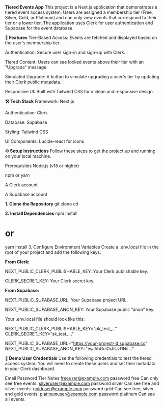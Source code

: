 **Tiered Events App**
This project is a Next.js application that demonstrates a tiered event access system. Users are assigned a membership tier (Free, Silver, Gold, or Platinum) and can only view events that correspond to their tier or a lower tier. The application uses Clerk for user authentication and Supabase for the event database.

**🚀 Features**
Tier-Based Access: Events are fetched and displayed based on the user's membership tier.

Authentication: Secure user sign-in and sign-up with Clerk.

Tiered Content: Users can see locked events above their tier with an "Upgrade" message.

Simulated Upgrade: A button to simulate upgrading a user's tier by updating their Clerk public metadata.

Responsive UI: Built with Tailwind CSS for a clean and responsive design.

**🛠️ Tech Stack**
Framework: Next.js

Authentication: Clerk

Database: Supabase

Styling: Tailwind CSS

UI Components: Lucide-react for icons

**⚙️ Setup Instructions**
Follow these steps to get the project up and running on your local machine.

Prerequisites
Node.js (v18 or higher)

npm or yarn

A Clerk account

A Supabase account

**1. Clone the Repository**
git clone <your-repo-url>
cd <your-project-folder>

**2. Install Dependencies**
npm install
# or
yarn install
3. Configure Environment Variables
Create a .env.local file in the root of your project and add the following keys.

**From Clerk:**

NEXT_PUBLIC_CLERK_PUBLISHABLE_KEY: Your Clerk publishable key.

CLERK_SECRET_KEY: Your Clerk secret key.

**From Supabase:**

NEXT_PUBLIC_SUPABASE_URL: Your Supabase project URL.

NEXT_PUBLIC_SUPABASE_ANON_KEY: Your Supabase public "anon" key.

Your .env.local file should look like this:

NEXT_PUBLIC_CLERK_PUBLISHABLE_KEY="pk_test_..."
CLERK_SECRET_KEY="sk_test_..."

NEXT_PUBLIC_SUPABASE_URL="https://your-project-id.supabase.co"
NEXT_PUBLIC_SUPABASE_ANON_KEY="eyJhbGciOiJIUzI1NiI..."

**🔑 Demo User Credentials**
Use the following credentials to test the tiered access system. You will need to create these users and set their metadata in your Clerk dashboard.

Email	                     Password	       Tier	          Notes
freeuser@example.com	     password	       free	       Can only see free events.
silveruser@example.com	   password	      silver	     Can see free and silver events.
golduser@example.com	     password     	gold	       Can see free, silver, and gold events.
platinumuser@example.com	 password	    platinum	     Can see all events.
